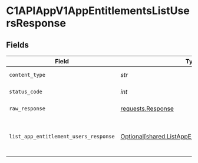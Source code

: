 # C1APIAppV1AppEntitlementsListUsersResponse


## Fields

| Field                                                                                                      | Type                                                                                                       | Required                                                                                                   | Description                                                                                                |
| ---------------------------------------------------------------------------------------------------------- | ---------------------------------------------------------------------------------------------------------- | ---------------------------------------------------------------------------------------------------------- | ---------------------------------------------------------------------------------------------------------- |
| `content_type`                                                                                             | *str*                                                                                                      | :heavy_check_mark:                                                                                         | HTTP response content type for this operation                                                              |
| `status_code`                                                                                              | *int*                                                                                                      | :heavy_check_mark:                                                                                         | HTTP response status code for this operation                                                               |
| `raw_response`                                                                                             | [requests.Response](https://requests.readthedocs.io/en/latest/api/#requests.Response)                      | :heavy_check_mark:                                                                                         | Raw HTTP response; suitable for custom response parsing                                                    |
| `list_app_entitlement_users_response`                                                                      | [Optional[shared.ListAppEntitlementUsersResponse]](../../models/shared/listappentitlementusersresponse.md) | :heavy_minus_sign:                                                                                         | The ListAppEntitlementUsersResponse message contains a list of results and a nextPageToken if applicable.  |